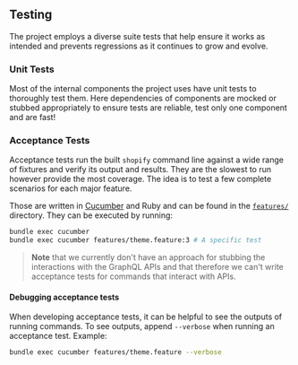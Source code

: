 ## Testing

The project employs a diverse suite tests that help ensure it works as intended and prevents regressions as it continues to grow and evolve.

### Unit Tests
Most of the internal components the project uses have unit tests to thoroughly test them. Here dependencies of components are mocked or stubbed appropriately to ensure tests are reliable, test only one component and are fast!

### Acceptance Tests

Acceptance tests run the built `shopify` command line against a wide range of fixtures and verify its output and results. They are the slowest to run however provide the most coverage. The idea is to test a few complete scenarios for each major feature.

Those are written in [Cucumber](https://cucumber.io/) and Ruby and can be found in the [`features/`](/features) directory. They can be executed by running:

```bash
bundle exec cucumber
bundle exec cucumber features/theme.feature:3 # A specific test
```

> **Note** that we currently don't have an approach for stubbing the interactions with the GraphQL APIs and that therefore we can't write acceptance tests for commands that interact with APIs.

#### Debugging acceptance tests
When developing acceptance tests, it can be helpful to see the outputs of running commands.
To see outputs, append `--verbose` when running an acceptance test. Example:

```sh
bundle exec cucumber features/theme.feature --verbose
```